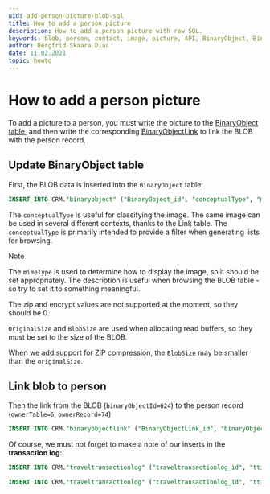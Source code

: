 ```yaml
---
uid: add-person-picture-blob-sql
title: How to add a person picture
description: How to add a person picture with raw SQL.
keywords: blob, person, contact, image, picture, API, BinaryObject, BinaryObjectLink
author: Bergfrid Skaara Dias
date: 11.02.2021
topic: howto
---
```


# How to add a person picture

To add a picture to a person, you must write the picture to the [BinaryObject table][1], and then write the corresponding [BinaryObjectLink][2] to link the BLOB with the person record.

## Update BinaryObject table

First, the BLOB data is inserted into the `BinaryObject` table:

<!-- markdownlint-disable MD013 -->
```SQL
INSERT INTO CRM."binaryobject" ("BinaryObject_id", "conceptualType", "mimeType", "description", "originalSize", "blobSize", "isZipped", "isEncrypted", "extraInfo", "binaryData", "registered", "registered_associate_id", "updated", "updated_associate_id", "updatedCount") VALUES (624, 'PersonImage', 'image/jpeg', 'Njål Narvestad', 1333, 1333, 0, 0, '', (blobdata), 1164194209, 13, 0, 0, 0)
```
<!-- markdownlint-restore -->

The `conceptualType` is useful for classifying the image. The same image can be used in several different contexts, thanks to the Link table. The `conceptualType` is primarily intended to provide a filter when generating lists for browsing.

> [!NOTE]
> The `mimeType` is used to determine how to display the image, so it should be set appropriately. The description is useful when browsing the BLOB table - so try to set it to something meaningful.

The zip and encrypt values are not supported at the moment, so they should be 0.

`OriginalSize` and `BlobSize` are used when allocating read buffers, so they must be set to the size of the BLOB.

When we add support for ZIP compression, the `BlobSize` may be smaller than the `originalSize`.

## Link blob to person

Then the link from the BLOB (`binaryObjectId=624`) to the person record (`ownerTable=6`, `ownerRecord=74`)

<!-- markdownlint-disable MD013 -->
```SQL
INSERT INTO CRM."binaryobjectlink" ("BinaryObjectLink_id", "binaryObjectId", "ownerTable", "ownerRecord", "linkComment", "linkType", "rank", "registered", "registered_associate_id", "updated", "updated_associate_id", "updatedCount") VALUES (267, 624, 6, 74, '', 1, 1, 1164194209, 13, 0, 0, 0)
```
<!-- markdownlint-restore -->

Of course, we must not forget to make a note of our inserts in the **transaction log**:

<!-- markdownlint-disable MD013 -->
```SQL
INSERT INTO CRM."traveltransactionlog" ("traveltransactionlog_id", "ttime", "prev_record_id", "type", "associate_id", "tablenumber", "record_id") VALUES (110415, 1164197809, 0, 4352, 13, 205, 624)

INSERT INTO CRM."traveltransactionlog" ("traveltransactionlog_id", "ttime", "prev_record_id", "type", "associate_id", "tablenumber", "record_id") VALUES (110416, 1164197809, 0, 4352, 13, 206, 267)
```
<!-- markdownlint-restore -->

<!-- Referenced links -->
[1]: ../../../../database/tables/binaryobject.md
[2]: ../../../../database/tables/binaryobjectlink.md
